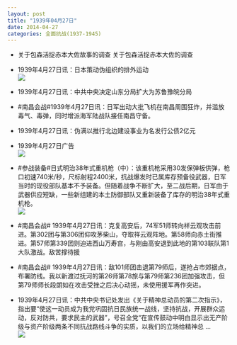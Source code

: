 ```yaml
---
layout: post
title: "1939年04月27日"
date: 2014-04-27
categories: 全面抗战(1937-1945)
---
```


<meta name="referrer" content="no-referrer" />

- 关于包森活捉赤本大佐故事的调查 关于包森活捉赤本大佐的调查 

- 1939年4月27日讯：日本策动伪组织的排外运动 <br/><img src="https://ww1.sinaimg.cn/large/aca367d8jw1efug6ro9utj20lp0y8qjx.jpg" />

- 1939年4月27日讯：中共中央决定山东分局扩大为苏鲁豫皖分局 

- #南昌会战#1939年4月27日讯：日军出动大批飞机在南昌周围狂炸，并滥放毒气、毒弹，同时增派海军陆战队接任南昌守备。 

- 1939年4月27日讯：伪满以推行北边建设事业为名发行公债2亿元 

- 1939年4月27日广告 <br/><img src="https://ww1.sinaimg.cn/large/aca367d8jw1eftyve90a2j207m0ibdhn.jpg" />

- #参战装备#日式明治38年式重机枪（中）：该重机枪采用30发保弹板供弹，枪口初速740米/秒，尺标射程2400米，抗战爆发时已属库存预备役武器，日军当时的现役部队基本不予装备。但随着战争不断扩大，至二战后期，日军由于武器供应短缺，一些新组建的本土防御部队又重新装备了库存的明治38年式重机枪。 <br/><img src="https://ww3.sinaimg.cn/large/aca367d8jw1eftx4ghsvuj20e807caan.jpg" />

- #南昌会战# 1939年4月27日讯：克复高安后，74军51师转向祥云观攻击前进。第302团与第306团仰攻茅柴山，夺取祥云观阵地。第58师向赤土街推进。第57师第339团则迫进西山万寿宫，与刚由高安退到此地的第103联队第1大队激战。敌苦撑待援 

- #南昌会战# 1939年4月27日讯：敌101师团击退第79师后，遂抢占市郊据点，布署防线。我以新渡过抚河的第26师第78旅与第79师第236团加强攻击，但第79师师长段朗如在攻击受挫之后决心动摇，未使用援军再作突进。 

- 1939年4月27日讯：中共中央书记处发出《关于精神总动员的第二次指示》，指出要“使这一动员成为我党巩固抗日民族统一战线，坚持抗战，开展群众运动，反对防共，要求民主的武器”，号召全党“在宣传鼓动中明白显示出无产阶级与资产阶级两条不同抗战路线斗争的实质，以我们的立场给精神总 ...  <br/><img src="https://ww3.sinaimg.cn/large/aca367d8jw1efts7edco6j20c809t75h.jpg" />


